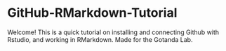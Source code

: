 # GitHub-RMarkdown-Tutorial
Welcome! This is a quick tutorial on installing and connecting Github with Rstudio, and working in RMarkdown. Made for the Gotanda Lab.
